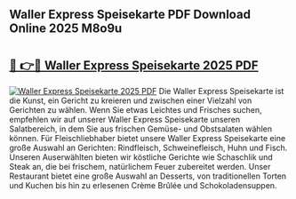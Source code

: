 ## Waller Express Speisekarte PDF Download Online 2025 M8o9u

# <h2><a href="http://gcebow9.nevu.top/?p=Waller+Express+Speisekarte">🔗 👉🔴 Waller Express Speisekarte 2025 PDF</a></h2>

[![Waller Express Speisekarte 2025 PDF](https://i.imgur.com/dBaPXMq.png)](http://gcebow9.nevu.top/?p=Waller+Express+Speisekarte)
Die Waller Express Speisekarte ist die Kunst, ein Gericht zu kreieren und zwischen einer Vielzahl von Gerichten zu wählen. Wenn Sie etwas Leichtes und Frisches suchen, empfehlen wir auf unserer Waller Express Speisekarte unseren Salatbereich, in dem Sie aus frischen Gemüse- und Obstsalaten wählen können. Für Fleischliebhaber bietet unsere Waller Express Speisekarte eine große Auswahl an Gerichten: Rindfleisch, Schweinefleisch, Huhn und Fisch. Unseren Auserwählten bieten wir köstliche Gerichte wie Schaschlik und Steak an, die bei frischem, natürlichem Feuer zubereitet werden. Unser Restaurant bietet eine große Auswahl an Desserts, von traditionellen Torten und Kuchen bis hin zu erlesenen Crème Brûlée und Schokoladensuppen.
